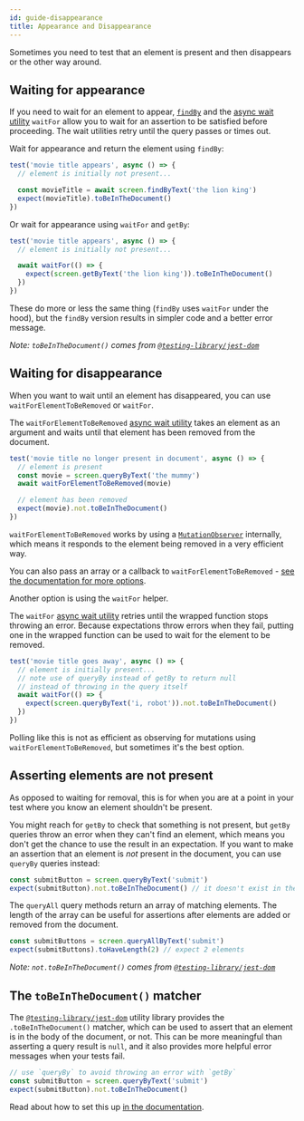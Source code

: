 ```yaml
---
id: guide-disappearance
title: Appearance and Disappearance
---
```


Sometimes you need to test that an element is present and then disappears or the
other way around.

## Waiting for appearance

If you need to wait for an element to appear, [`findBy`][find-by] and the [async
wait utility][async-api] `waitFor` allow you to wait for an assertion to be
satisfied before proceeding. The wait utilities retry until the query passes or
times out.

Wait for appearance and return the element using `findBy`:

```javascript
test('movie title appears', async () => {
  // element is initially not present...

  const movieTitle = await screen.findByText('the lion king')
  expect(movieTitle).toBeInTheDocument()
})
```

Or wait for appearance using `waitFor` and `getBy`:

```javascript
test('movie title appears', async () => {
  // element is initially not present...

  await waitFor(() => {
    expect(screen.getByText('the lion king')).toBeInTheDocument()
  })
})
```

These do more or less the same thing (`findBy` uses `waitFor` under the hood),
but the `findBy` version results in simpler code and a better error message.

_Note: `toBeInTheDocument()` comes from [`@testing-library/jest-dom`][jest-dom]_

## Waiting for disappearance

When you want to wait until an element has disappeared, you can use
`waitForElementToBeRemoved` or `waitFor`.

The `waitForElementToBeRemoved` [async wait utility][async-api] takes an element
as an argument and waits until that element has been removed from the document.

```javascript
test('movie title no longer present in document', async () => {
  // element is present
  const movie = screen.queryByText('the mummy')
  await waitForElementToBeRemoved(movie)

  // element has been removed
  expect(movie).not.toBeInTheDocument()
})
```

`waitForElementToBeRemoved` works by using a
[`MutationObserver`](https://developer.mozilla.org/en-US/docs/Web/API/MutationObserver)
internally, which means it responds to the element being removed in a very
efficient way.

You can also pass an array or a callback to `waitForElementToBeRemoved` -
[see the documentation for more options](dom-testing-library/api-async.md#waitforelementtoberemoved).

Another option is using the `waitFor` helper.

The `waitFor` [async wait utility][async-api] retries until the wrapped function
stops throwing an error. Because expectations throw errors when they fail,
putting one in the wrapped function can be used to wait for the element to be
removed.

```javascript
test('movie title goes away', async () => {
  // element is initially present...
  // note use of queryBy instead of getBy to return null
  // instead of throwing in the query itself
  await waitFor(() => {
    expect(screen.queryByText('i, robot')).not.toBeInTheDocument()
  })
})
```

Polling like this is not as efficient as observing for mutations using
`waitForElementToBeRemoved`, but sometimes it's the best option.

## Asserting elements are not present

As opposed to waiting for removal, this is for when you are at a point in your
test where you know an element shouldn't be present.

You might reach for `getBy` to check that something is not present, but `getBy`
queries throw an error when they can't find an element, which means you don't
get the chance to use the result in an expectation. If you want to make an
assertion that an element is _not_ present in the document, you can use
`queryBy` queries instead:

```javascript
const submitButton = screen.queryByText('submit')
expect(submitButton).not.toBeInTheDocument() // it doesn't exist in the document
```

The `queryAll` query methods return an array of matching elements. The length of
the array can be useful for assertions after elements are added or removed from
the document.

```javascript
const submitButtons = screen.queryAllByText('submit')
expect(submitButtons).toHaveLength(2) // expect 2 elements
```

_Note: `not.toBeInTheDocument()` comes from
[`@testing-library/jest-dom`][jest-dom]_

## The `toBeInTheDocument()` matcher

The [`@testing-library/jest-dom`][jest-dom] utility library provides the
`.toBeInTheDocument()` matcher, which can be used to assert that an element is
in the body of the document, or not. This can be more meaningful than asserting
a query result is `null`, and it also provides more helpful error messages when
your tests fail.

```javascript
// use `queryBy` to avoid throwing an error with `getBy`
const submitButton = screen.queryByText('submit')
expect(submitButton).not.toBeInTheDocument()
```

Read about how to set this up [in the documentation](jest-dom).

[async-api]: dom-testing-library/api-async.md
[find-by]: dom-testing-library/api-queries.md#findby
[jest-dom]: ecosystem-jest-dom.md
